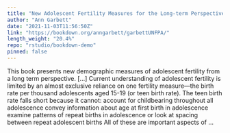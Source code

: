 ```yaml
---
title: "New Adolescent Fertility Measures for the Long-term Perspective"
author: "Ann Garbett"
date: "2021-11-03T11:56:50Z"
link: "https://bookdown.org/anngarbett/garbettUNFPA/"
length_weight: "20.4%"
repo: "rstudio/bookdown-demo"
pinned: false
---
```


This book presents new demographic measures of adolescent fertility from a long term perspective. [...] Current understanding of adolescent fertility is limited by an almost exclusive reliance on one fertility measure—the birth rate per thousand adolescents aged 15-19 (or teen birth rate). The teen birth rate falls short because it cannot: account for childbearing throughout all adolescence convey information about age at first birth in adolescence examine patterns of repeat births in adolescence or look at spacing between repeat adolescent births All of these are important aspects of ...
